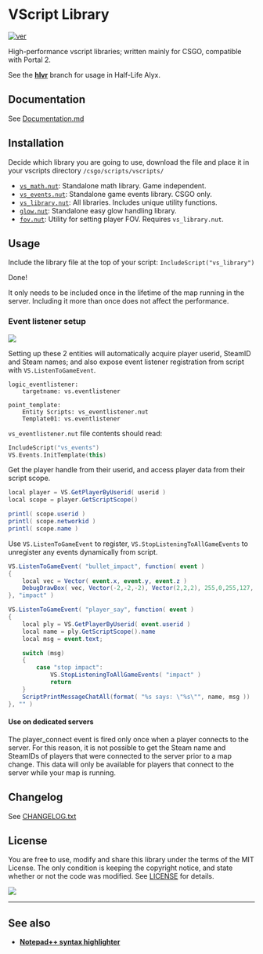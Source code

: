 # VScript Library
[![ver][]](CHANGELOG.txt)

High-performance vscript libraries; written mainly for CSGO, compatible with Portal 2.

See the [**hlvr**](https://github.com/samisalreadytaken/vs_library/tree/hlvr) branch for usage in Half-Life Alyx.

[ver]: https://img.shields.io/badge/vs__library-v2.41.1-informational


## Documentation
See [Documentation.md](Documentation.md)

## Installation
Decide which library you are going to use, download the file and place it in your vscripts directory `/csgo/scripts/vscripts/`
- [`vs_math.nut`][vs_math]: Standalone math library. Game independent.
- [`vs_events.nut`][vs_events]: Standalone game events library. CSGO only.
- [`vs_library.nut`][vs_library]: All libraries. Includes unique utility functions.
- [`glow.nut`][glow]: Standalone easy glow handling library.
- [`fov.nut`][fov]: Utility for setting player FOV. Requires `vs_library.nut`.

[vs_math]: https://raw.githubusercontent.com/samisalreadytaken/vs_library/master/vs_math.nut
[vs_events]: https://raw.githubusercontent.com/samisalreadytaken/vs_library/master/vs_events.nut
[vs_library]: https://raw.githubusercontent.com/samisalreadytaken/vs_library/master/vs_library.nut
[glow]: https://raw.githubusercontent.com/samisalreadytaken/vs_library/master/glow.nut
[fov]: https://raw.githubusercontent.com/samisalreadytaken/vs_library/master/fov.nut

## Usage
Include the library file at the top of your script: `IncludeScript("vs_library")`

Done!

It only needs to be included once in the lifetime of the map running in the server. Including it more than once does not affect the performance.


### Event listener setup
[![](https://img.shields.io/badge/video-red?logo=youtube)](https://www.youtube.com/watch?v=JGnBQ1lwzzg)

Setting up these 2 entities will automatically acquire player userid, SteamID and Steam names; and also expose event listener registration from script with `VS.ListenToGameEvent`.

```
logic_eventlistener:
	targetname: vs.eventlistener

point_template:
	Entity Scripts: vs_eventlistener.nut
	Template01: vs.eventlistener
```

`vs_eventlistener.nut` file contents should read:
```cpp
IncludeScript("vs_events")
VS.Events.InitTemplate(this)
```

Get the player handle from their userid, and access player data from their script scope.
```cs
local player = VS.GetPlayerByUserid( userid )
local scope = player.GetScriptScope()

printl( scope.userid )
printl( scope.networkid )
printl( scope.name )
```

Use `VS.ListenToGameEvent` to register, `VS.StopListeningToAllGameEvents` to unregister any events dynamically from script.
```cs
VS.ListenToGameEvent( "bullet_impact", function( event )
{
	local vec = Vector( event.x, event.y, event.z )
	DebugDrawBox( vec, Vector(-2,-2,-2), Vector(2,2,2), 255,0,255,127, 2.0 )
}, "impact" )

VS.ListenToGameEvent( "player_say", function( event )
{
	local ply = VS.GetPlayerByUserid( event.userid )
	local name = ply.GetScriptScope().name
	local msg = event.text;

	switch (msg)
	{
		case "stop impact":
			VS.StopListeningToAllGameEvents( "impact" )
			return
	}
	ScriptPrintMessageChatAll(format( "%s says: \"%s\"", name, msg ))
}, "" )
```

#### Use on dedicated servers
The player_connect event is fired only once when a player connects to the server. For this reason, it is not possible to get the Steam name and SteamIDs of players that were connected to the server prior to a map change. This data will only be available for players that connect to the server while your map is running.

## Changelog
See [CHANGELOG.txt](CHANGELOG.txt)

## License
You are free to use, modify and share this library under the terms of the MIT License. The only condition is keeping the copyright notice, and state whether or not the code was modified. See [LICENSE](LICENSE) for details.

[![](http://hits.dwyl.com/samisalreadytaken/vs_library.svg)](https://hits.dwyl.com/samisalreadytaken/vs_library)

________________________________

## See also
* [**Notepad++ syntax highlighter**][npp]

[npp]: https://gist.github.com/samisalreadytaken/5bcf322332074f31545ccb6651b88f2d
